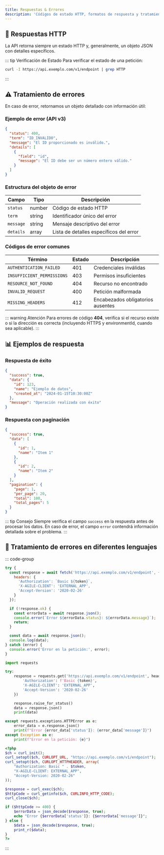 ```yaml
---
title: Respuestas & Errores
description: 'Códigos de estado HTTP, formatos de respuesta y tratamiento de errores de la API.'
---
```


## 📜 Respuestas HTTP

La API retorna siempre un estado HTTP y, generalmente, un objeto JSON con detalles específicos.

<script setup>

const statusTable = [
  {
    key: '200',
    description: '<code>OK</code> — Petición exitosa',
    color: 'green'
  },
  {
    key: '400',
    description: '<code>Bad Request</code> — Error en la petición (verifica formato y parámetros)',
    color: 'red'
  },
  {
    key: '401',
    description: '<code>Unauthorized</code> — Error de autenticación',
    color: 'red'
  },
  {
    key: '403',
    description: '<code>Forbidden</code> — Permisos insuficientes',
    color: 'red'
  },
  {
    key: '404',
    description: '<code>Not Found</code> — Recurso o URL inexistente',
    color: 'purple'
  },
  {
    key: '406',
    description: '<code>Not Acceptable</code> — Versión del endpoint inválida o encabezado incorrecto',
    color: 'yellow'
  },
  {
    key: '412',
    description: '<code>Precondition Failed</code> — Encabezados obligatorios ausentes o incorrectos',
    color: 'yellow'
  },
  {
    key: '500',
    description: '<code>Internal Server Error</code> — Error interno del servidor (contacta al soporte técnico)',
    color: 'pink'
  }
]
</script>

<ApiCard
  title="HTTP Status"
  :items="statusTable"
/>

::: tip Verificación de Estado
Para verificar el estado de una petición:

```bash
curl -I https://api.exemplo.com/v1/endpoint | grep HTTP
```

:::

## ⚠️ Tratamiento de errores

En caso de error, retornamos un objeto detallado con información útil:

### Ejemplo de error (API v3)

```json
{
  "status": 400,
  "term": "ID_INVALIDO",
  "message": "El ID proporcionado es inválido.",
  "details": [
    {
      "field": "id",
      "message": "El ID debe ser un número entero válido."
    }
  ]
}
```

### Estructura del objeto de error

| Campo | Tipo | Descripción |
|-------|------|-------------|
| `status` | number | Código de estado HTTP |
| `term` | string | Identificador único del error |
| `message` | string | Mensaje descriptivo del error |
| `details` | array | Lista de detalles específicos del error |

### Códigos de error comunes

| Término | Estado | Descripción |
|---------|--------|-------------|
| `AUTHENTICATION_FAILED` | 401 | Credenciales inválidas |
| `INSUFFICIENT_PERMISSIONS` | 403 | Permisos insuficientes |
| `RESOURCE_NOT_FOUND` | 404 | Recurso no encontrado |
| `INVALID_REQUEST` | 400 | Petición malformada |
| `MISSING_HEADERS` | 412 | Encabezados obligatorios ausentes |

::: warning Atención
Para errores de código **404**, verifica si el recurso existe o si la dirección es correcta (incluyendo HTTPS y environmentId, cuando sea aplicable).
:::

## 📊 Ejemplos de respuesta

### Respuesta de éxito

```json
{
  "success": true,
  "data": {
    "id": 123,
    "name": "Ejemplo de datos",
    "created_at": "2024-01-15T10:30:00Z"
  },
  "message": "Operación realizada con éxito"
}
```

### Respuesta con paginación

```json
{
  "success": true,
  "data": [
    {
      "id": 1,
      "name": "Item 1"
    },
    {
      "id": 2,
      "name": "Item 2"
    }
  ],
  "pagination": {
    "page": 1,
    "per_page": 20,
    "total": 100,
    "total_pages": 5
  }
}
```

::: tip Consejo
Siempre verifica el campo `success` en la respuesta antes de procesar los datos.
En caso de error, el campo `error` contendrá información detallada sobre el problema.
:::

## 🔧 Tratamiento de errores en diferentes lenguajes

::: code-group

```javascript [JavaScript]
try {
  const response = await fetch('https://api.exemplo.com/v1/endpoint', {
    headers: {
      'Authorization': `Basic ${token}`,
      'X-AGILE-CLIENT': 'EXTERNAL_APP',
      'Accept-Version': '2020-02-26'
    }
  });

  if (!response.ok) {
    const errorData = await response.json();
    console.error(`Error ${errorData.status}: ${errorData.message}`);
    return;
  }

  const data = await response.json();
  console.log(data);
} catch (error) {
  console.error('Error en la petición:', error);
}
```

```python [Python]
import requests

try:
    response = requests.get('https://api.exemplo.com/v1/endpoint', headers={
        'Authorization': f'Basic {token}',
        'X-AGILE-CLIENT': 'EXTERNAL_APP',
        'Accept-Version': '2020-02-26'
    })

    response.raise_for_status()
    data = response.json()
    print(data)

except requests.exceptions.HTTPError as e:
    error_data = e.response.json()
    print(f"Error {error_data['status']}: {error_data['message']}")
except Exception as e:
    print(f"Error en la petición: {e}")
```

```php [PHP]
<?php
$ch = curl_init();
curl_setopt($ch, CURLOPT_URL, "https://api.exemplo.com/v1/endpoint");
curl_setopt($ch, CURLOPT_HTTPHEADER, array(
    "Authorization: Basic " . $token,
    "X-AGILE-CLIENT: EXTERNAL_APP",
    "Accept-Version: 2020-02-26"
));

$response = curl_exec($ch);
$httpCode = curl_getinfo($ch, CURLINFO_HTTP_CODE);
curl_close($ch);

if ($httpCode >= 400) {
    $errorData = json_decode($response, true);
    echo "Error {$errorData['status']}: {$errorData['message']}";
} else {
    $data = json_decode($response, true);
    print_r($data);
}
?>
```

:::
